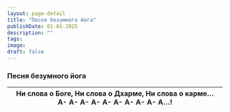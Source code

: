 ```yaml
---
layout: page-detail
title: "Песня безумного йога"
publishDate: 01-01-2025
description: ""
tags:
image:
draft: false
---
```


### Песня безумного йога

| Ни слова о Боге,  Ни слова о Дхарме,  Ни слова о карме…  А- А- А- А- А- А- А- А- А- А…! |
| --------------------------------------------------------------------------------------- |
  
  
